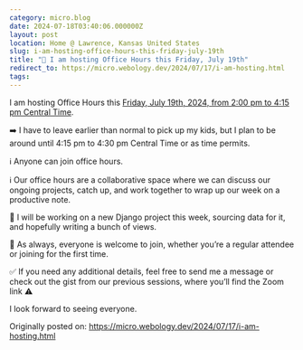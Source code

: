 ```yaml
---
category: micro.blog
date: 2024-07-18T03:40:06.000000Z
layout: post
location: Home @ Lawrence, Kansas United States
slug: i-am-hosting-office-hours-this-friday-july-19th
title: "📅 I am hosting Office Hours this Friday, July 19th"
redirect_to: https://micro.webology.dev/2024/07/17/i-am-hosting.html
tags:
---
```


I am hosting Office Hours this [Friday, July 19th, 2024, from 2:00 pm to 4:15 pm Central Time](https://time.is/0200PM_19_July_2024_in_CT?Jeff%27s_Office_Hours).

➡️ I have to leave earlier than normal to pick up my kids, but I plan to be around until 4:15 pm to 4:30 pm Central Time or as time permits.

ℹ️ Anyone can join office hours.

ℹ️ Our office hours are a collaborative space where we can discuss our ongoing projects, catch up, and work together to wrap up our week on a productive note.

💼 I will be working on a new Django project this week, sourcing data for it, and hopefully writing a bunch of views.

🙏 As always, everyone is welcome to join, whether you’re a regular attendee or joining for the first time.

✅ If you need any additional details, feel free to send me a message or check out the gist from our previous sessions, where you’ll find the Zoom link ⚠️

I look forward to seeing everyone.

Originally posted on: https://micro.webology.dev/2024/07/17/i-am-hosting.html
